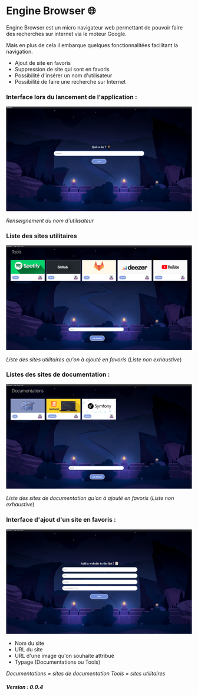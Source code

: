 # Engine Browser 🌐

Engine Browser est un micro navigateur web permettant de pouvoir faire des recherches sur internet via le moteur Google.

Mais en plus de cela il embarque quelques fonctionnalitées facilitant la navigation.

* Ajout de site en favoris 
* Suppression de site qui sont en favoris
* Possibilité d'insérer un nom d'utilisateur
* Possibilité de faire une recherche sur Internet

### Interface lors du lancement de l'application :

!['Auth'](/img/auth.png)

*Renseignement du nom d'utilisateur*

### Liste des sites utilitaires 

!['Tools'](/img/tools.png)

*Liste des sites utilitaires qu'on à ajouté en favoris* (*Liste non exhaustive*)

### Listes des sites de documentation :

!['Docs'](/img/docs.png)

*Liste des sites de documentation qu'on à ajouté en favoris* (*Liste non exhaustive*)

### Interface d'ajout d'un site en favoris :

!['Docs'](/img/add.png)

* Nom du site
* URL du site
* URL d'une image qu'on souhaite attribué
* Typage (Documentations ou Tools)

*Documentations = sites de documentation*
*Tools = sites utilitaires*

##### Version : 0.0.4




